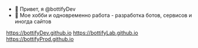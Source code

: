 - 👋 Привет, я @bottifyDev
- 👀 Мое хобби и одновременно работа - разработка ботов, сервисов и иногда сайтов

https://bottifyDev.github.io
https://bottifyLab.github.io
https://bottifyProd.github.io

